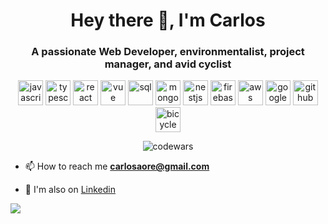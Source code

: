 
<h1 align="center">Hey there 👋, I'm Carlos</h1>
<h3 align="center">A passionate Web Developer, environmentalist, project manager, and avid cyclist</h3>

<p align="center">
<img src="https://img.icons8.com/color/48/000000/javascript.png" width="40" height="40" alt='javascript'/>
<img src="https://img.icons8.com/color/48/000000/typescript.png" width="40" height="40" alt='typescript'/> 
<img src="https://img.icons8.com/ultraviolet/48/000000/react.png" width="40" height="40" alt='react'/>
<img src="https://img.icons8.com/color/48/000000/vue-js.png" width="40" height="40" alt='vue'/>
<img src="https://img.icons8.com/color/48/000000/sql.png" width="40" height="40" alt='sql'/>
<img src="https://img.icons8.com/color/48/000000/mongodb.png" width="40" height="40" alt='mongodb'/>
<img src="https://img.icons8.com/color/48/000000/nestjs.png" width="40" height="40" alt='nestjs'/>
<img src="https://img.icons8.com/color/48/000000/firebase.png" width="40" height="40" alt='firebase'/>
<img src="https://img.icons8.com/color/48/000000/amazon-web-services.png" width="40" height="40" alt='aws'/>
<img src="https://img.icons8.com/color/48/000000/google-cloud.png" width="40" height="40" alt='google cloud'/>
<img src="https://img.icons8.com/fluent/48/000000/github.png" width="40" height="40" alt='github'/>
<img src="https://img.icons8.com/bicycle" width="40" height="40" alt='bicycle'/>
</p>
<p align="center">
 <img src="https://www.codewars.com/users/carlosaore/badges/large" alt='codewars'/>

<p align="left">
 
- 📫 How to reach me **carlosaore@gmail.com**

- :gem: I'm also on [Linkedin](https://www.linkedin.com/in/carlosaore/)

![](https://hit.yhype.me/github/profile?user_id=59698756)
